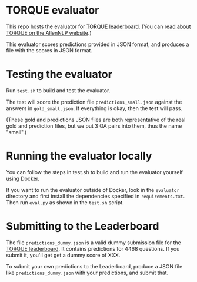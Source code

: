 # TORQUE evaluator

This repo hosts the evaluator for 
[TORQUE leaderboard](https://leaderboard.allenai.org/torque). (You can [read
about TORQUE on the AllenNLP website](https://allennlp.org/torque).)

This evaluator scores predictions provided in JSON format, and produces a file
with the scores in JSON format.

# Testing the evaluator

Run `test.sh` to build and test the evaluator.

The test will score the prediction file `predictions_small.json` against the
answers in `gold_small.json`. If everything is okay, then the test will pass.

(These gold and predictions JSON files are both representative of the real gold
and prediction files, but we put 3 QA pairs into them, thus the name "small".)

# Running the evaluator locally

You can follow the steps in test.sh to build and run the evaluator yourself
using Docker.

If you want to run the evaluator outside of Docker, look in the `evaluator`
directory and first install the dependencies specified in `requirements.txt`.
Then run `eval.py` as shown in the `test.sh` script.

# Submitting to the Leaderboard

The file `predictions_dummy.json` is a valid dummy submission file for the
[TORQUE leaderboard](https://leaderboard.allenai.org/torque). It contains
predictions for 4468 questions. If you submit it, you'll get get a dummy score
of XXX.

To submit your own predictions to the Leaderboard, produce a JSON file like
`predictions_dummy.json` with your predictions, and submit that.
